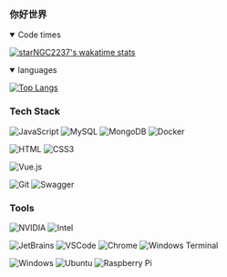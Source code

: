 ### 你好世界
<details open>
<summary>Code times</summary>

[![starNGC2237's wakatime stats](https://github-readme-stats.vercel.app/api/wakatime?username=zhilutianji&layout=compact)](https://github.com/starNGC2237)

</details>
<details open>
<summary>languages</summary>
  
[![Top Langs](https://github-readme-stats.vercel.app/api/top-langs?username=starNGC2237)](https://github.com/anuraghazra/github-readme-stats)
  
</details>

### Tech Stack

![JavaScript](https://img.shields.io/badge/javascript-%23F7DF1E.svg?style=for-the-badge&logo=javascript&logoColor=white)
![MySQL](https://img.shields.io/badge/mysql-%234479A1.svg?style=for-the-badge&logo=mysql&logoColor=white)
![MongoDB](https://img.shields.io/badge/mongoDB-%2347A248.svg?style=for-the-badge&logo=mongodb&logoColor=white)
![Docker](https://img.shields.io/badge/docker-%232496ED.svg?style=for-the-badge&logo=docker&logoColor=white)

![HTML](https://img.shields.io/badge/html5-%23E34F26.svg?style=for-the-badge&logo=html5&logoColor=white)
![CSS3](https://img.shields.io/badge/css-%231572B6.svg?style=for-the-badge&logo=css3&logoColor=white)

![Vue.js](https://img.shields.io/badge/vue-%234FC08D.svg?style=for-the-badge&logo=vue.js&logoColor=white)

![Git](https://img.shields.io/badge/git-%23F05032.svg?style=for-the-badge&logo=git&logoColor=white)
![Swagger](https://img.shields.io/badge/swagger-%2385EA2D.svg?style=for-the-badge&logo=swagger&logoColor=white)

### Tools
![NVIDIA](https://img.shields.io/badge/nvidia-%2376B900.svg?&style=for-the-badge&logo=nvidia&logoColor=white)
![Intel](https://img.shields.io/badge/Intel-%23007ACC.svg?&style=for-the-badge&logo=intel&logoColor=white)

![JetBrains](https://img.shields.io/badge/jetbrains-%23000000.svg?&style=for-the-badge&logo=jetbrains&logoColor=white)
![VSCode](https://img.shields.io/badge/vscode-%23007ACC.svg?&style=for-the-badge&logo=visual-studio-code&logoColor=white)
![Chrome](https://img.shields.io/badge/google%20chrome-%234285F4.svg?&style=for-the-badge&logo=google%20chrome&logoColor=white)
![Windows Terminal](https://img.shields.io/badge/Windows%20Terminal-%234D4D4D.svg?style=for-the-badge&logo=Windows%20Terminal&logoColor=white)

![Windows](https://img.shields.io/badge/windows-%230078D6.svg?&style=for-the-badge&logo=windows&logoColor=white)
![Ubuntu](https://img.shields.io/badge/ubuntu-%23E95420.svg?&style=for-the-badge&logo=ubuntu&logoColor=white)
![Raspberry Pi](https://img.shields.io/badge/Raspberry%20Pi-%23A22846.svg?&style=for-the-badge&logo=raspberry%20pi&logoColor=white)
